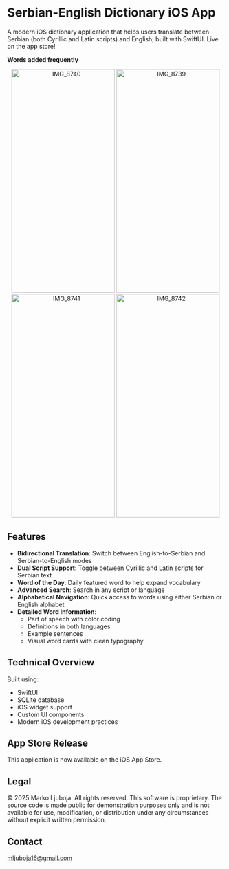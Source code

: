 # Serbian-English Dictionary iOS App

A modern iOS dictionary application that helps users translate between Serbian (both Cyrillic and Latin scripts) and English, built with SwiftUI. Live on the app store!

**Words added frequently**

<p align="center">
  <img width="240" height="520" alt="IMG_8740" src="https://github.com/user-attachments/assets/4014f6b2-f320-4e9c-9138-17b9dc51a9a9" />
  <img width="240" height="520" alt="IMG_8739" src="https://github.com/user-attachments/assets/ecd52b60-197b-4201-a1e1-7aa1b4d67568" />
  <img width="240" height="520" alt="IMG_8741" src="https://github.com/user-attachments/assets/cd5a2341-16d2-472c-ba1e-b3003ecc1332" />
  <img width="240" height="520" alt="IMG_8742" src="https://github.com/user-attachments/assets/9b496845-8334-4e46-a417-5db350b0ea5b" />
</p>

## Features
- **Bidirectional Translation**: Switch between English-to-Serbian and Serbian-to-English modes
- **Dual Script Support**: Toggle between Cyrillic and Latin scripts for Serbian text
- **Word of the Day**: Daily featured word to help expand vocabulary
- **Advanced Search**: Search in any script or language
- **Alphabetical Navigation**: Quick access to words using either Serbian or English alphabet
- **Detailed Word Information**: 
  - Part of speech with color coding
  - Definitions in both languages
  - Example sentences
  - Visual word cards with clean typography

## Technical Overview

Built using:
- SwiftUI
- SQLite database
- iOS widget support
- Custom UI components
- Modern iOS development practices

## App Store Release

This application is now available on the iOS App Store.

## Legal

© 2025 Marko Ljuboja. All rights reserved. 
This software is proprietary. The source code is made public for demonstration purposes only and is not available for use, modification, or distribution under any circumstances without explicit written permission.

## Contact

mljuboja16@gmail.com

